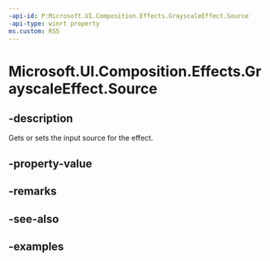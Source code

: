 ```yaml
---
-api-id: P:Microsoft.UI.Composition.Effects.GrayscaleEffect.Source
-api-type: winrt property
ms.custom: RS5
---
```


<!-- Property syntax.
public IGraphicsEffectSource Source { get;  set; }
-->

# Microsoft.UI.Composition.Effects.GrayscaleEffect.Source

## -description
Gets or sets the input source for the effect.

## -property-value

## -remarks

## -see-also

## -examples

